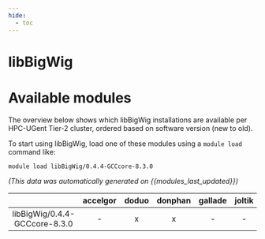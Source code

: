 ```yaml
---
hide:
  - toc
---
```


libBigWig
=========

# Available modules


The overview below shows which libBigWig installations are available per HPC-UGent Tier-2 cluster, ordered based on software version (new to old).

To start using libBigWig, load one of these modules using a `module load` command like:

```shell
module load libBigWig/0.4.4-GCCcore-8.3.0
```

*(This data was automatically generated on {{modules_last_updated}})*  

| |accelgor|doduo|donphan|gallade|joltik|shinx|skitty|
| :---: | :---: | :---: | :---: | :---: | :---: | :---: | :---: |
|libBigWig/0.4.4-GCCcore-8.3.0|-|x|x|-|-|-|-|

